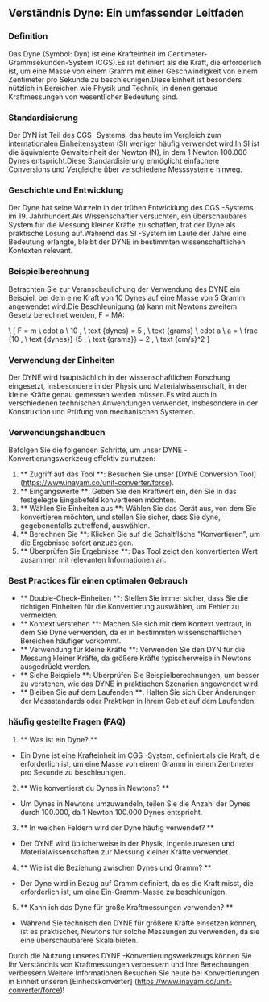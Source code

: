 ## Verständnis Dyne: Ein umfassender Leitfaden

### Definition
Das Dyne (Symbol: Dyn) ist eine Krafteinheit im Centimeter-Grammsekunden-System (CGS).Es ist definiert als die Kraft, die erforderlich ist, um eine Masse von einem Gramm mit einer Geschwindigkeit von einem Zentimeter pro Sekunde zu beschleunigen.Diese Einheit ist besonders nützlich in Bereichen wie Physik und Technik, in denen genaue Kraftmessungen von wesentlicher Bedeutung sind.

### Standardisierung
Der DYN ist Teil des CGS -Systems, das heute im Vergleich zum internationalen Einheitensystem (SI) weniger häufig verwendet wird.In SI ist die äquivalente Gewalteinheit der Newton (N), in dem 1 Newton 100.000 Dynes entspricht.Diese Standardisierung ermöglicht einfachere Conversions und Vergleiche über verschiedene Messsysteme hinweg.

### Geschichte und Entwicklung
Der Dyne hat seine Wurzeln in der frühen Entwicklung des CGS -Systems im 19. Jahrhundert.Als Wissenschaftler versuchten, ein überschaubares System für die Messung kleiner Kräfte zu schaffen, trat der Dyne als praktische Lösung auf.Während das SI -System im Laufe der Jahre eine Bedeutung erlangte, bleibt der DYNE in bestimmten wissenschaftlichen Kontexten relevant.

### Beispielberechnung
Betrachten Sie zur Veranschaulichung der Verwendung des DYNE ein Beispiel, bei dem eine Kraft von 10 Dynes auf eine Masse von 5 Gramm angewendet wird.Die Beschleunigung (a) kann mit Newtons zweitem Gesetz berechnet werden, F = MA:

\ [
F = m \ cdot a \\
10 \, \ text {dynes} = 5 \, \ text {grams} \ cdot a \\
a = \ frac {10 \, \ text {dynes}} {5 \, \ text {grams}} = 2 \, \ text {cm/s}^2
\]

### Verwendung der Einheiten
Der DYNE wird hauptsächlich in der wissenschaftlichen Forschung eingesetzt, insbesondere in der Physik und Materialwissenschaft, in der kleine Kräfte genau gemessen werden müssen.Es wird auch in verschiedenen technischen Anwendungen verwendet, insbesondere in der Konstruktion und Prüfung von mechanischen Systemen.

### Verwendungshandbuch
Befolgen Sie die folgenden Schritte, um unser DYNE -Konvertierungswerkzeug effektiv zu nutzen:

1. ** Zugriff auf das Tool **: Besuchen Sie unser [DYNE Conversion Tool] (https://www.inayam.co/unit-converter/force).
2. ** Eingangswerte **: Geben Sie den Kraftwert ein, den Sie in das festgelegte Eingabefeld konvertieren möchten.
3. ** Wählen Sie Einheiten aus **: Wählen Sie das Gerät aus, von dem Sie konvertieren möchten, und stellen Sie sicher, dass Sie dyne, gegebenenfalls zutreffend, auswählen.
4. ** Berechnen Sie **: Klicken Sie auf die Schaltfläche "Konvertieren", um die Ergebnisse sofort anzuzeigen.
5. ** Überprüfen Sie Ergebnisse **: Das Tool zeigt den konvertierten Wert zusammen mit relevanten Informationen an.

### Best Practices für einen optimalen Gebrauch
- ** Double-Check-Einheiten **: Stellen Sie immer sicher, dass Sie die richtigen Einheiten für die Konvertierung auswählen, um Fehler zu vermeiden.
- ** Kontext verstehen **: Machen Sie sich mit dem Kontext vertraut, in dem Sie Dyne verwenden, da er in bestimmten wissenschaftlichen Bereichen häufiger vorkommt.
- ** Verwendung für kleine Kräfte **: Verwenden Sie den DYN für die Messung kleiner Kräfte, da größere Kräfte typischerweise in Newtons ausgedrückt werden.
- ** Siehe Beispiele **: Überprüfen Sie Beispielberechnungen, um besser zu verstehen, wie das DYNE in praktischen Szenarien angewendet wird.
- ** Bleiben Sie auf dem Laufenden **: Halten Sie sich über Änderungen der Messstandards oder Praktiken in Ihrem Gebiet auf dem Laufenden.

### häufig gestellte Fragen (FAQ)

1. ** Was ist ein Dyne? **
- Ein Dyne ist eine Krafteinheit im CGS -System, definiert als die Kraft, die erforderlich ist, um eine Masse von einem Gramm in einem Zentimeter pro Sekunde zu beschleunigen.

2. ** Wie konvertierst du Dynes in Newtons? **
- Um Dynes in Newtons umzuwandeln, teilen Sie die Anzahl der Dynes durch 100.000, da 1 Newton 100.000 Dynes entspricht.

3. ** In welchen Feldern wird der Dyne häufig verwendet? **
- Der DYNE wird üblicherweise in der Physik, Ingenieurwesen und Materialwissenschaften zur Messung kleiner Kräfte verwendet.

4. ** Wie ist die Beziehung zwischen Dynes und Gramm? **
- Der Dyne wird in Bezug auf Gramm definiert, da es die Kraft misst, die erforderlich ist, um eine Ein-Gramm-Masse zu beschleunigen.

5. ** Kann ich das Dyne für große Kraftmessungen verwenden? **
- Während Sie technisch den DYNE für größere Kräfte einsetzen können, ist es praktischer, Newtons für solche Messungen zu verwenden, da sie eine überschaubarere Skala bieten.

Durch die Nutzung unseres DYNE -Konvertierungswerkzeugs können Sie Ihr Verständnis von Kraftmessungen verbessern und Ihre Berechnungen verbessern.Weitere Informationen Besuchen Sie heute bei Konvertierungen in Einheit unseren [Einheitskonverter] (https://www.inayam.co/unit-converter/force)!